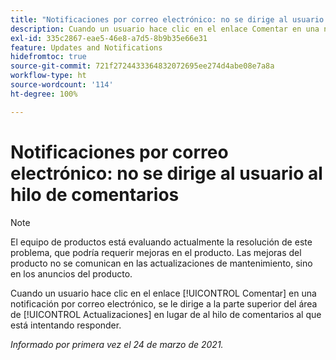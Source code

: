 ```yaml
---
title: "Notificaciones por correo electrónico: no se dirige al usuario al hilo de comentarios"
description: Cuando un usuario hace clic en el enlace Comentar en una notificación por correo electrónico, se le dirige a la parte superior del área de [!UICONTROL Actualizaciones] en lugar de al hilo de comentarios al que está intentando responder.
exl-id: 335c2867-eae5-46e8-a7d5-8b9b35e66e31
feature: Updates and Notifications
hidefromtoc: true
source-git-commit: 721f2724433364832072695ee274d4abe08e7a8a
workflow-type: ht
source-wordcount: '114'
ht-degree: 100%

---
```


# Notificaciones por correo electrónico: no se dirige al usuario al hilo de comentarios

<!--Article created by request-->

>[!NOTE]
>
>El equipo de productos está evaluando actualmente la resolución de este problema, que podría requerir mejoras en el producto. Las mejoras del producto no se comunican en las actualizaciones de mantenimiento, sino en los anuncios del producto.

Cuando un usuario hace clic en el enlace [!UICONTROL Comentar] en una notificación por correo electrónico, se le dirige a la parte superior del área de [!UICONTROL Actualizaciones] en lugar de al hilo de comentarios al que está intentando responder.

_Informado por primera vez el 24 de marzo de 2021._
